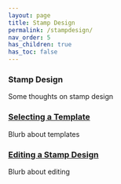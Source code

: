 ```yaml
---
layout: page
title: Stamp Design
permalink: /stampdesign/
nav_order: 5
has_children: true
has_toc: false
---
```


### Stamp Design

Some thoughts on stamp design

### [Selecting a Template](stamp_design_select_template.markdown)

Blurb about templates

### [Editing a Stamp Design](stamp_design_edit_template.markdown)

Blurb about editing